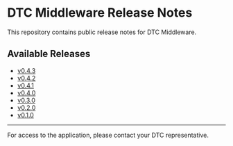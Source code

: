 # DTC Middleware Release Notes

This repository contains public release notes for DTC Middleware.

## Available Releases

- [v0.4.3](./v0.4.3.md)
- [v0.4.2](./v0.4.2.md)
- [v0.4.1](./v0.4.1.md)
- [v0.4.0](./v0.4.0.md)
- [v0.3.0](./v0.3.0.md)
- [v0.2.0](./v0.2.0.md)
- [v0.1.0](./v0.1.0.md)

---

For access to the application, please contact your DTC representative.
